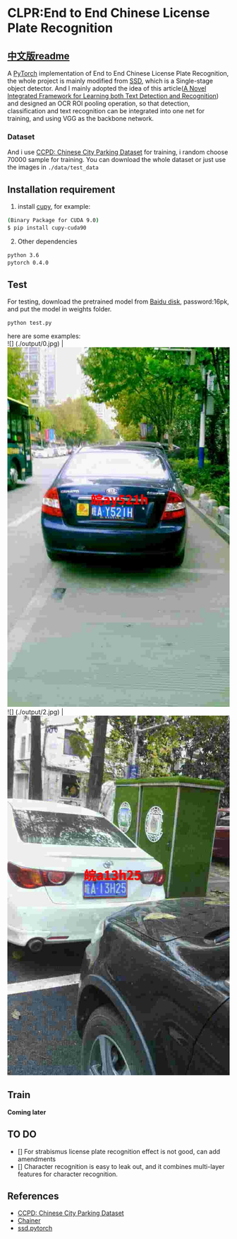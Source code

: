# CLPR:End to End Chinese License Plate Recognition

[中文版readme](https://github.com/chenjun2hao/CLPR.pytorch/blob/CLPR/Creadme.md)
---

A [PyTorch](http://pytorch.org/) implementation of End to End Chinese License Plate Recognition, the whole project is mainly modified from [SSD](https://github.com/amdegroot/ssd.pytorch), which is a Single-stage object detector. And I mainly adopted the idea of this article([A Novel Integrated Framework for Learning both Text Detection and Recognition](https://arxiv.org/abs/1811.08611v1)) and designed an OCR ROI pooling operation, so that detection, classification and text recognition can be integrated into one net for training, and using VGG as the backbone network.

### Dataset
And i use [CCPD: Chinese City Parking Dataset](https://github.com/detectRecog/CCPD) for training, i random choose 70000 sample for training. You can download the whole dataset or just use the images in `./data/test_data`


## Installation requirement
1. install [cupy](https://github.com/cupy/cupy), for example:
```bash
(Binary Package for CUDA 9.0)
$ pip install cupy-cuda90
```

2. Other dependencies
```bash
python 3.6
pytorch 0.4.0
```

## Test
For testing, download the pretrained model from [Baidu disk](https://pan.baidu.com/s/1kxbXWjfOwoLgn1qaCSRQnw), password:16pk, and put the model in weights folder.
```
python test.py
```
here are some examples:  
![] (./output/0.jpg) | ![](./output/1.jpg)
![] (./output/2.jpg) | ![](./output/3.jpg)


## Train

**Coming later**  

## TO DO
- [] For strabismus license plate recognition effect is not good, can add amendments
- [] Character recognition is easy to leak out, and it combines multi-layer features for character recognition.


## References
- [CCPD: Chinese City Parking Dataset](https://github.com/detectRecog/CCPD)
- [Chainer](https://github.com/Hakuyume/chainer-ssd)
- [ssd.pytorch](https://github.com/amdegroot/ssd.pytorch)
